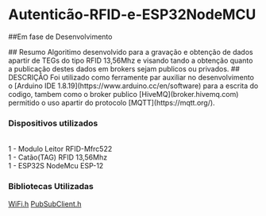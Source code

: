 # Autenticão-RFID-e-ESP32NodeMCU

##Em fase de Desenvolvimento
<p>
## Resumo
Algoritimo desenvolvido para a gravação e obtenção de dados apartir de TEGs do tipo RFID 13,56Mhz e visando tando a obtenção quanto a publicação destes dados em brokers sejam publicos ou privados.
## DESCRIÇÃO
Foi utilizado como ferramente par auxiliar no desenvolvimento o [Arduino IDE 1.8.19](https://www.arduino.cc/en/software) para a escrita do codigo, tambem como o broker publico [HiveMQ](broker.hivemq.com) permitido o uso apartir do protocolo [MQTT](https://mqtt.org/).

 ### Dispositivos utilizados
  <br> 1 - Modulo Leitor RFID-Mfrc522
  <br> 1 - Catão(TAG) RFID 13,56Mhz
  <br> 1 - ESP32S NodeMcu ESP-12

### Bibliotecas Utilizadas
[WiFi.h](https://github.com/arduino-libraries/WiFi)
[PubSubClient.h](https://github.com/knolleary/pubsubclient)